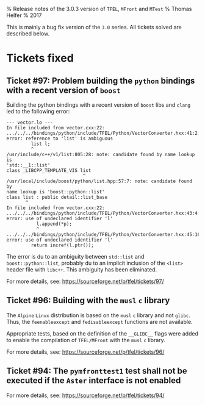 % Release notes of the 3.0.3 version of `TFEL`, `MFront` and `MTest`
% Thomas Helfer
% 2017

This is mainly a bug fix version of the `3.0` series. All tickets
solved are described below.

# Tickets fixed

## Ticket #97: Problem building the `python` bindings with a recent version of `boost`

Building the python bindings with a recent version of `boost` libs and
`clang` led to the following error:

~~~~{.sh}
--- vector.lo ---
In file included from vector.cxx:22:
.../../../bindings/python/include/TFEL/Python/VectorConverter.hxx:41:2:
error: reference to 'list' is ambiguous
         list l;
         ^
/usr/include/c++/v1/list:805:28: note: candidate found by name lookup is
'std::__1::list'
class _LIBCPP_TEMPLATE_VIS list
                            ^
/usr/local/include/boost/python/list.hpp:57:7: note: candidate found by
name lookup is 'boost::python::list'
class list : public detail::list_base
       ^
In file included from vector.cxx:22:
.../../../bindings/python/include/TFEL/Python/VectorConverter.hxx:43:4:
error: use of undeclared identifier 'l'
           l.append(*p);
           ^
.../../../bindings/python/include/TFEL/Python/VectorConverter.hxx:45:16:
error: use of undeclared identifier 'l'
         return incref(l.ptr());
~~~~

The error is du to an ambiguity between `std::list` and
`boost::python::list`, probably du to an implicit inclusion of the
`<list>` header file with `libc++`. This ambiguity has been eliminated.

For more details, see: <https://sourceforge.net/p/tfel/tickets/97/>

## Ticket #96: Building with the `musl` `c` library

The `Alpine` `Linux` distribution is based on the `musl` `c` library
and not `glibc`. Thus, the `feenableexcept` and `fedisableexcept`
functions are not available.

Appropriate tests, based on the definition of the `__GLIBC__` flags
were added to enable the compilation of `TFEL/MFront` with the `musl`
`c` library.

For more details, see: <https://sourceforge.net/p/tfel/tickets/96/>

## Ticket #94: The `pymfronttest1` test shall not be executed if the `Aster` interface is not enabled

For more details, see: <https://sourceforge.net/p/tfel/tickets/94/>

